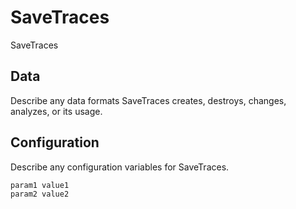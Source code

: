# SaveTraces

SaveTraces

## Data

Describe any data formats SaveTraces creates, destroys, changes, analyzes, or its usage.




## Configuration

Describe any configuration variables for SaveTraces.

```
param1 value1
param2 value2
```
